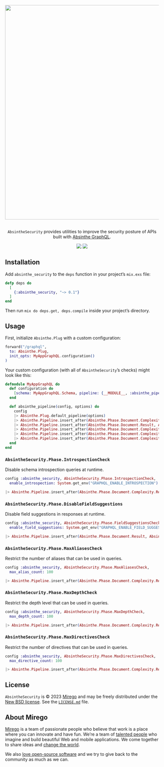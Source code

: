 <div align="center">
  <img src="https://github.com/mirego/absinthe_security/assets/11348/3814bf39-6a9d-4e72-9029-8e66b0b9f761" width="700" />
  <p><br /><code>AbsintheSecurity</code> provides utilities to improve the security posture of APIs built with <a href="https://absinthe-graphql.org/">Absinthe GraphQL</a>.</p>
  <a href="https://github.com/mirego/absinthe_security/actions/workflows/ci.yaml?branch=main"><img src="https://github.com/mirego/absinthe_security/actions/workflows/ci.yaml/badge.svg?branch=main" /></a>
  <a href="https://hex.pm/packages/absinthe_security"><img src="https://img.shields.io/hexpm/v/absinthe_security.svg" /></a>
</div>

## Installation

Add `absinthe_security` to the `deps` function in your project’s `mix.exs` file:

```elixir
defp deps do
  [
    {:absinthe_security, "~> 0.1"}
  ]
end
```

Then run `mix do deps.get, deps.compile` inside your project’s directory.

## Usage

First, initialize `Absinthe.Plug` with a custom configuration:

```elixir
forward("/graphql",
  to: Absinthe.Plug,
  init_opts: MyAppGraphQL.configuration()
)
```

Your custom configuration (with all of `AbsintheSecurity`’s checks) might look like this:

```elixir
defmodule MyAppGraphQL do
  def configuration do
    [schema: MyAppGraphQL.Schema, pipeline: {__MODULE__, :absinthe_pipeline}]
  end

  def absinthe_pipeline(config, options) do
    config
    |> Absinthe.Plug.default_pipeline(options)
    |> Absinthe.Pipeline.insert_after(Absinthe.Phase.Document.Complexity.Result, AbsintheSecurity.Phase.IntrospectionCheck)
    |> Absinthe.Pipeline.insert_after(Absinthe.Phase.Document.Result, AbsintheSecurity.Phase.FieldSuggestionsCheck)
    |> Absinthe.Pipeline.insert_after(Absinthe.Phase.Document.Complexity.Result, AbsintheSecurity.Phase.MaxAliasesCheck)
    |> Absinthe.Pipeline.insert_after(Absinthe.Phase.Document.Complexity.Result, AbsintheSecurity.Phase.MaxDepthCheck)
    |> Absinthe.Pipeline.insert_after(Absinthe.Phase.Document.Complexity.Result, AbsintheSecurity.Phase.MaxDirectivesCheck)
  end
end
```

### `AbsintheSecurity.Phase.IntrospectionCheck`

Disable schema introspection queries at runtime.

```elixir
config :absinthe_security, AbsintheSecurity.Phase.IntrospectionCheck,
  enable_introspection: System.get_env("GRAPHQL_ENABLE_INTROSPECTION")
```

```elixir
|> Absinthe.Pipeline.insert_after(Absinthe.Phase.Document.Complexity.Result, AbsintheSecurity.Phase.IntrospectionCheck)
```

### `AbsintheSecurity.Phase.DisableFieldSuggestions`

Disable field suggestions in responses at runtime.

```elixir
config :absinthe_security, AbsintheSecurity.Phase.FieldSuggestionsCheck,
  enable_field_suggestions: System.get_env("GRAPHQL_ENABLE_FIELD_SUGGESTIONS")
```

```elixir
|> Absinthe.Pipeline.insert_after(Absinthe.Phase.Document.Result, AbsintheSecurity.Phase.FieldSuggestionsCheck)
```

### `AbsintheSecurity.Phase.MaxAliasesCheck`

Restrict the number of aliases that can be used in queries.

```elixir
config :absinthe_security, AbsintheSecurity.Phase.MaxAliasesCheck,
  max_alias_count: 100
```

```elixir
|> Absinthe.Pipeline.insert_after(Absinthe.Phase.Document.Complexity.Result, AbsintheSecurity.Phase.MaxAliasesCheck)
```

### `AbsintheSecurity.Phase.MaxDepthCheck`

Restrict the depth level that can be used in queries.

```elixir
config :absinthe_security, AbsintheSecurity.Phase.MaxDepthCheck,
  max_depth_count: 100
```

```elixir
|> Absinthe.Pipeline.insert_after(Absinthe.Phase.Document.Complexity.Result, AbsintheSecurity.Phase.MaxDepthCheck)
```

### `AbsintheSecurity.Phase.MaxDirectivesCheck`

Restrict the number of directives that can be used in queries.

```elixir
config :absinthe_security, AbsintheSecurity.Phase.MaxDirectivesCheck,
  max_directive_count: 100
```

```elixir
|> Absinthe.Pipeline.insert_after(Absinthe.Phase.Document.Complexity.Result, AbsintheSecurity.Phase.MaxDirectivesCheck)
```

## License

`AbsintheSecurity` is © 2023 [Mirego](https://www.mirego.com) and may be freely distributed under the [New BSD license](http://opensource.org/licenses/BSD-3-Clause). See the [`LICENSE.md`](https://github.com/mirego/absinthe_security/blob/main/LICENSE.md) file.

## About Mirego

[Mirego](https://www.mirego.com) is a team of passionate people who believe that work is a place where you can innovate and have fun. We’re a team of [talented people](https://life.mirego.com) who imagine and build beautiful Web and mobile applications. We come together to share ideas and [change the world](http://www.mirego.org).

We also [love open-source software](https://open.mirego.com) and we try to give back to the community as much as we can.
